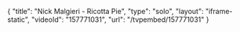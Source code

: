 {
    "title": "Nick Malgieri - Ricotta Pie",
    "type": "solo",
    "layout": "iframe-static",
    "videoId": "157771031",
    "url": "\/tvpembed\/157771031"
}